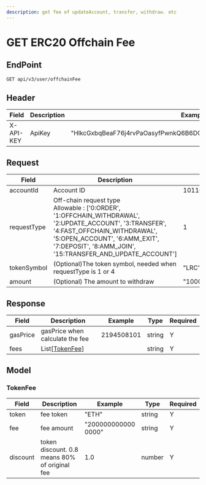 ```yaml
---
description: get fee of updateAccount, transfer, withdraw. etc
---
```


# GET ERC20 Offchain Fee

## EndPoint

```
GET api/v3/user/offchainFee
```



## Header

<table><thead><tr><th>Field</th><th>Description</th><th>Example</th><th data-hidden>Type</th><th data-hidden>Required</th></tr></thead><tbody><tr><td>X-API-KEY</td><td>ApiKey</td><td>"HlkcGxbqBeaF76j4rvPaOasyfPwnkQ6B6DQ6THZWbvrAGxzEdulXQvOKLrRWZLnN"</td><td>string</td><td>Y</td></tr></tbody></table>



## Request

<table><thead><tr><th>Field</th><th>Description</th><th>Example</th><th data-hidden>Type</th><th data-hidden>Required</th></tr></thead><tbody><tr><td>accountId</td><td>Account ID</td><td>10110</td><td>integer</td><td>Y</td></tr><tr><td>requestType</td><td>Off-chain request type<br>Allowable : ['0:ORDER', '1:OFFCHAIN_WITHDRAWAL', '2:UPDATE_ACCOUNT', '3:TRANSFER', '4:FAST_OFFCHAIN_WITHDRAWAL', '5:OPEN_ACCOUNT', '6:AMM_EXIT', '7:DEPOSIT', '8:AMM_JOIN', '15:TRANSFER_AND_UPDATE_ACCOUNT']</td><td>1</td><td>integer</td><td>Y</td></tr><tr><td>tokenSymbol</td><td>(Optional)The token symbol, needed when requestType is 1 or 4 </td><td>"LRC"</td><td>string</td><td>N</td></tr><tr><td>amount</td><td>(Optional) The amount to withdraw</td><td>"10000000000000"</td><td>string</td><td>N</td></tr></tbody></table>



## Response

<table><thead><tr><th>Field</th><th>Description</th><th>Example</th><th data-hidden>Type</th><th data-hidden>Required</th></tr></thead><tbody><tr><td>gasPrice</td><td>gasPrice when calculate the fee</td><td>2194508101</td><td>string</td><td>Y</td></tr><tr><td>fees</td><td>List[<a href="./#tokenfee">TokenFee</a>]</td><td></td><td>string</td><td>Y</td></tr></tbody></table>



## Model

### TokenFee

<table><thead><tr><th>Field</th><th>Description</th><th>Example</th><th data-hidden>Type</th><th data-hidden>Required</th></tr></thead><tbody><tr><td>token</td><td>fee token</td><td>"ETH"</td><td>string</td><td>Y</td></tr><tr><td>fee</td><td>fee amount</td><td>"200000000000<br>0000"</td><td>string</td><td>Y</td></tr><tr><td>discount</td><td>token discount. 0.8 means 80% of original fee</td><td>1.0</td><td>number</td><td>Y</td></tr></tbody></table>
